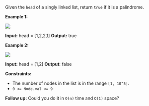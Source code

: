 
Given the  `head`  of a singly linked list, return  `true`  if it is a palindrome.

**Example 1:**

![](https://assets.leetcode.com/uploads/2021/03/03/pal1linked-list.jpg)

**Input:** head = [1,2,2,1]
**Output:** true

**Example 2:**

![](https://assets.leetcode.com/uploads/2021/03/03/pal2linked-list.jpg)

**Input:** head = [1,2]
**Output:** false

**Constraints:**

-   The number of nodes in the list is in the range  `[1, 10^5]`.
-   `0 <= Node.val <= 9`

**Follow up:** Could you do it in `O(n)` time and `O(1)` space?